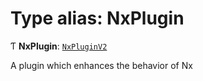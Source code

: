 # Type alias: NxPlugin

Ƭ **NxPlugin**: [`NxPluginV2`](../../devkit/documents/NxPluginV2)

A plugin which enhances the behavior of Nx
